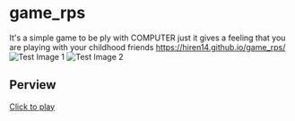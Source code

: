 # game_rps
It's a simple game to be ply with COMPUTER just it gives a feeling that you are playing with your childhood friends 
https://hiren14.github.io/game_rps/
![Test Image 1](
https://hirenlalani.files.wordpress.com/2021/09/chrome_screenshot_1632369569405.png
)
![Test Image 2](https://hirenlalani.files.wordpress.com/2021/09/screenshot_20210923-092800_chrome.jpg
)
## Perview
[Click to play](https://hiren14.github.io/game_rps/)

